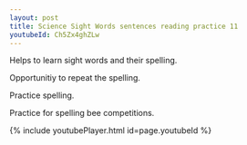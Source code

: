 ```yaml
---
layout: post
title: Science Sight Words sentences reading practice 11
youtubeId: Ch5Zx4ghZLw
---
```

 
 
Helps to learn sight words and their spelling.

Opportunitiy to repeat the spelling. 

Practice spelling. 
 
Practice for spelling bee competitions. 
 
{% include youtubePlayer.html id=page.youtubeId %}
 
 
